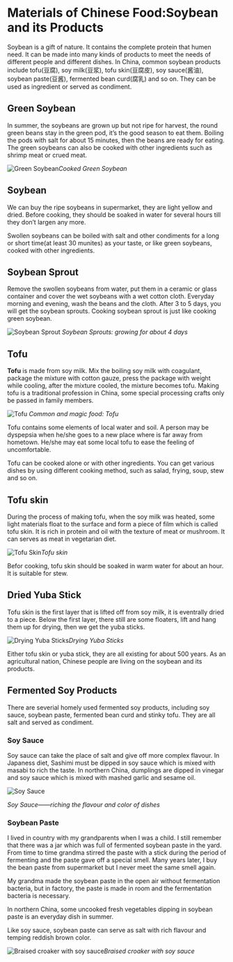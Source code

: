 # Materials of Chinese Food:Soybean and its Products

Soybean is a gift of nature. It contains the complete protein that humen need. It can be made into many kinds of products to meet the needs of different people and different dishes. In China, common soybean products include tofu(豆腐), soy milk(豆浆), tofu skin(豆腐皮), soy sauce(酱油), soybean paste(豆酱), fermented bean curd(腐乳) and so on. They can be used as ingredient or served as condiment. 

## Green Soybean

In summer, the soybeans are grown up but not ripe for harvest, the round green beans stay in the green pod, it’s the good season to eat them. Boiling the pods with salt for about 15 minutes, then the beans are ready for eating. The green soybeans can also be cooked with other ingredients such as shrimp meat or crued meat.

![Green Soybean](greenSoybean.jpg)*Cooked Green Soybean*

## Soybean

We can buy the ripe soybeans in supermarket, they are light yellow and dried. Before cooking, they should be soaked in water for several hours till they don’t largen any more.

Swollen soybeans can be boiled with salt and other condiments for a long or short time(at least 30 munites) as your taste, or like green soybeans, cooked with other ingredients.

## Soybean Sprout

Remove the swollen soybeans from water, put them in a ceramic or glass container and cover the wet soybeans with a wet cotton cloth. Everyday morning and evening, wash the beans and the cloth. After 3 to 5 days, you will get the soybean sprouts. Cooking soybean sprout is just like cooking green soybean.    

![Soybean Sprout](sprout.png)
*Soybean Sprouts: growing for about 4 days*

## Tofu

**Tofu** is made from soy milk. Mix the boiling soy milk with coagulant, package the mixture with cotton gauze, press the package with weight while cooling, after the mixture cooled, the mixture becomes tofu. Making tofu is a traditional profession in China, some special processing crafts only be passed in family members. 

![Tofu](tofu.jpeg)
*Common and magic food: Tofu*



Tofu contains some elements of local water and soil. A person may be dyspepsia when he/she goes to a new place where is far away from hometown. He/she may eat some local tofu to ease the feeling of uncomfortable. 



Tofu can be cooked alone or with other ingredients. You can get various dishes by using different cooking method, such as salad, frying, soup, stew and so on. 



## Tofu skin

During the process of making tofu, when the soy milk was heated, some light materials float to the surface and form a piece of film which is called tofu skin. It is rich in protein and oil with the texture of meat or mushroom. It can serves as meat in vegetarian diet. 

![Tofu Skin](tofu_skin.jpeg)*Tofu skin*



Befor cooking, tofu skin should be soaked in warm water for about an hour. It is suitable for stew.     



## Dried Yuba Stick

Tofu skin is the first layer that is lifted off from soy milk, it is eventrally dried to a piece. Below the first layer, there still are some floaters, lift and hang them up for drying, then we get the yuba sticks.  

![Drying Yuba Sticks](yuba_sticks.jpeg)*Drying Yuba Sticks*



Either tofu skin or yuba stick, they are all existing for about 500 years. As an agricultural nation, Chinese people are living on the soybean and its products.



## Fermented Soy Products

There are severial homely used fermented soy products, including soy sauce, soybean paste,  fermented bean curd and stinky tofu. They are all salt and served as condiment.

### Soy Sauce

Soy sauce can take the place of salt and give off more complex flavour.  In Japaness diet, Sashimi must be dipped in soy sauce which is mixed with masabi to rich the taste. In northern China, dumplings are dipped in vinegar and soy sauce which is mixed with mashed garlic and sesame oil.  

![Soy Sauce](Soy_sauce.jpg)

*Soy Sauce——riching the flavour and color of dishes*

### Soybean Paste

I lived in country with my grandparents when I was a child. I still remember that there was a jar which was full of fermented soybean paste in the yard. From time to time grandma  stirred the paste with a stick during the period of fermenting and the paste gave off a special smell. Many years later, I buy the bean paste from supermarket but I never meet the same smell again.



My grandma made the soybean paste in the open air without fermentation bacteria, but in factory, the paste is made in room and the fermentation bacteria is necessary.



In northern China, some uncooked fresh vegetables dipping in soybean paste is an everyday dish in summer.



Like soy sauce, soybean paste can serve as salt with rich flavour and temping reddish brown color. 

![Braised croaker with soy sauce](paste-fish.jpg)*Braised croaker with soy sauce*



